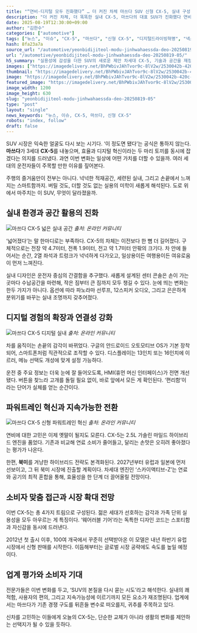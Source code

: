 ```yaml
---
title: "“연비·디지털 모두 진화했다” … 더 커진 차체 마쓰다 SUV 신형 CX-5, 실내 구성, 파워트레인 ‘혁신’"
description: "더 커진 차체, 더 똑똑한 실내 CX-5, 마쓰다의 대표 SUV가 진화했다 연비·디지털·디자인 모두 새 얼굴 ..."
date: 2025-08-19T12:30:00+09:00
author: "김한수"
categories: ["automotive"]
tags: ["뉴스", "이슈", "CX-5", "마쓰다", "신형 CX-5", "디지털드라이빙혁명", "넥스트패밀리카트렌드"]
hash: 8fa23a7a
source_url: "/automotive/yeonbidijiteol-modu-jinhwahaessda-deo-20250819-05/"
url: "/automotive/yeonbidijiteol-modu-jinhwahaessda-deo-20250819-05/"
h5_summary: "실용성에 감성을 더한 SUV의 새로운 제안 차세대 CX-5, 기술과 공간을 재정의하다"
images: ["https://imagedelivery.net/BhPWbivJAhTvor9c-8lV2w/2530042b-420c-4487-88ea-5c659ce7be00/public", "https://imagedelivery.net/BhPWbivJAhTvor9c-8lV2w/7591353c-15ee-4b38-ffc6-55509c787600/public", "https://imagedelivery.net/BhPWbivJAhTvor9c-8lV2w/fdeda54f-8b2a-422d-1484-24e9781b5600/public", "https://imagedelivery.net/BhPWbivJAhTvor9c-8lV2w/bc33e56c-9c7a-40c6-1148-c1d934a8cb00/public"]
thumbnail: "https://imagedelivery.net/BhPWbivJAhTvor9c-8lV2w/2530042b-420c-4487-88ea-5c659ce7be00/public"
image: "https://imagedelivery.net/BhPWbivJAhTvor9c-8lV2w/2530042b-420c-4487-88ea-5c659ce7be00/public"
featured_image: "https://imagedelivery.net/BhPWbivJAhTvor9c-8lV2w/2530042b-420c-4487-88ea-5c659ce7be00/public"
image_width: 1200
image_height: 630
slug: "yeonbidijiteol-modu-jinhwahaessda-deo-20250819-05"
type: "post"
layout: "single"
news_keywords: "뉴스, 이슈, CX-5, 마쓰다, 신형 CX-5"
robots: "index, follow"
draft: false
---
```


SUV 시장은 익숙한 얼굴도 다시 보는 시기다. ‘이 정도면 됐다’는 공식은 통하지 않는다. **마쓰다**가 3세대 **CX-5**를 내놓으며, 효율과 디지털 혁신이라는 두 마리 토끼를 동시에 잡겠다는 의지를 드러냈다. 과연 이번 변화는 일상에 어떤 가치를 더할 수 있을까. 여러 세대의 운전자들이 주목할 만한 이유를 짚어본다.

주행의 즐거움만이 전부는 아니다. 넉넉한 적재공간, 세련된 실내, 그리고 손끝에서 느껴지는 스마트함까지. 버릴 것도, 더할 것도 없는 실용의 미학이 새롭게 해석된다. 도로 위에서 마주치는 이 SUV, 무엇이 달라졌을까.

## 실내 환경과 공간 활용의 진화

![마쓰다 CX-5 넓은 실내 공간](https://imagedelivery.net/BhPWbivJAhTvor9c-8lV2w/fdeda54f-8b2a-422d-1484-24e9781b5600/public)
*출처: 온라인 커뮤니티*


‘넓어졌다’는 말 한마디로는 부족하다. CX-5의 차체는 이전보다 한 뼘 더 길어졌다. 구체적으로는 전장 약 4.7미터, 전폭 1.9미터, 전고 약 1.7미터 안팎의 크기다. 차 안에 들어서는 순간, 2열 좌석과 트렁크가 넉넉하게 다가오고, 일상용이든 여행용이든 여유로움이 먼저 느껴진다.

실내 디자인은 운전자 중심의 간결함을 추구했다. 새롭게 설계된 센터 콘솔은 손이 가는 곳마다 수납공간을 마련해, 작은 짐부터 큰 짐까지 모두 챙길 수 있다. 눈에 띄는 변화는 한두 가지가 아니다. 옵션에 따라 파노라마 선루프, 12스피커 오디오, 그리고 은은하게 분위기를 바꾸는 실내 조명까지 갖추어졌다.

## 디지털 경험의 확장과 연결성 강화

![마쓰다 CX-5 디지털 실내](https://imagedelivery.net/BhPWbivJAhTvor9c-8lV2w/7591353c-15ee-4b38-ffc6-55509c787600/public)
*출처: 온라인 커뮤니티*


차를 움직이는 손끝의 감각이 바뀌었다. 구글의 안드로이드 오토모티브 OS가 기본 장착되어, 스마트폰처럼 직관적으로 조작할 수 있다. 디스플레이는 13인치 또는 16인치에 이르러, 메뉴 선택도 개성에 맞게 설정 가능하다.

운전 중 주요 정보는 더욱 눈에 잘 들어오도록, HMI(휴먼 머신 인터페이스)가 전면 개선됐다. 버튼을 찾느라 고개를 돌릴 필요 없이, 바로 앞에서 모든 게 확인된다. ‘편리함’이라는 단어가 실체를 얻는 순간이다.

## 파워트레인 혁신과 지속가능한 전환

![마쓰다 CX-5 신형 파워트레인 혁신](https://imagedelivery.net/BhPWbivJAhTvor9c-8lV2w/bc33e56c-9c7a-40c6-1148-c1d934a8cb00/public)
*출처: 온라인 커뮤니티*


연비에 대한 고민은 이제 옛말이 될지도 모른다. CX-5는 2.5L 가솔린 마일드 하이브리드 엔진을 품었다. 기존과 비교해 연료 소비가 줄어들고, 달리는 손맛은 오히려 좋아졌다는 평가가 나온다.

한편, **북미**를 겨냥한 하이브리드 전략도 본격화된다. 2027년부터 유럽과 일본에 먼저 선보이고, 그 뒤 북미 시장에 진출할 계획이다. 차세대 엔진인 ‘스카이액티브-Z’는 연료와 공기의 최적 혼합을 통해, 효율성을 한 단계 더 끌어올릴 전망이다.

## 소비자 맞춤 접근과 시장 확대 전망

이번 CX-5는 총 4가지 트림으로 구성된다. 젊은 세대가 선호하는 감각과 가족 단위 실용성을 모두 아우르는 게 특징이다. ‘웨어러블 기어’라는 독특한 디자인 코드는 스포티함과 자신감을 동시에 드러낸다.

2012년 첫 출시 이후, 100여 개국에서 꾸준히 선택받아온 이 모델은 내년 하반기 유럽 시장에서 신형 판매를 시작한다. 이듬해부터는 글로벌 시장 공략에도 속도를 높일 예정이다.

## 업계 평가와 소비자 기대

전문가들은 이번 변화를 두고, ‘SUV의 본질을 다시 묻는 시도’라고 해석한다. 실내의 쾌적함, 사용자의 편의, 그리고 지속가능성에 이르기까지 모든 요소가 재조명된다. 업계에서는 마쓰다가 기존 경쟁 구도를 뒤흔들 변수로 떠오를지, 귀추를 주목하고 있다.

신차를 고민하는 이들에게 오늘의 CX-5는, 단순한 교체가 아니라 생활의 변화를 제안하는 선택지가 될 수 있을 듯하다.
